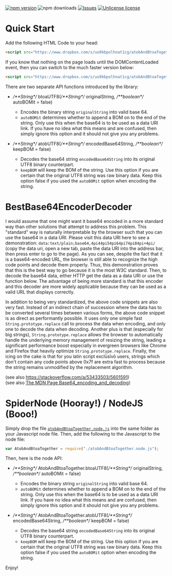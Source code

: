 [![npm version](http://img.shields.io/npm/v/bestbase64utf8.svg?style=flat)](https://npmjs.org/package/bestbase64utf8 "View this project on npm")
![npm downloads](https://img.shields.io/npm/dm/bestbase64utf8.svg)
[![Issues](http://img.shields.io/github/issues/anonyco/BestBase64EncoderDecoder.svg)]( https://github.com/anonyco/BestBase64EncoderDecoder/issues )
[![Unlicense license](http://img.shields.io/badge/license-Unlicense-brightgreen.svg)](https://unlicense.org/)

# Quick Start

Add the following HTML Code to your head:

````HTML
<script src="https://www.dropbox.com/s/uo9kbpolhnat1cg/atobAndBtoaTogether.min.js?raw=1" type="text/javascript"></script>
````

If you know that nothing on the page loads until the DOMContentLoaded event, then you can switch to the much faster version below:

````HTML
<script src="https://www.dropbox.com/s/uo9kbpolhnat1cg/atobAndBtoaTogether.min.js?raw=1" type="text/javascript" defer=""></script>
````

There are two separate API functions introduced by the library:

* */\*\*String\*/* btoaUTF8(*/\*\*String\*/* originalString, */\*\*boolean\*/* autoBOMit = false)
    * Encodes the binary string `originalString` into valid base 64. 
    * `autoBOMit` determines whether to append a BOM on to the end of the string. Only use this when the base64 is to be used as  a data URI link. If you have no idea what this means and are confused, then simply ignore this option and it should not give you any problems.

* */\*\*String\*/* atobUTF8(*/\*\*String\*/* encodedBase64String, */\*\*boolean\*/* keepBOM = false)
    * Decodes the base64 string `encodedBase64String` into its original UTF8 binary counterpart.
    * `keepBOM` will keep the BOM of the string. Use this option if you are certain that the original UTF8 string was raw binary data. Keep this option false if you used the `autoBOMit` option when encoding the string.


# BestBase64EncoderDecoder

I would assume that one might want it base64 encoded in a more standard way than other solutions that attempt to address this problem. This "standard" way is naturally interpretable by the browser such that you can use the base64 in a data URI. Please visit this data URI here to see a demonstration: `data:text/plain;base64,4pi44pi54pi64pi74pi84pi+4pi/` (copy the data uri, open a new tab, paste the data URI into the address bar, then press enter to go to the page). As you can see, despite the fact that it is a base64-encoded URL, the browser is still able to recognize the high code points and decode them properly. Thus, this demonstration proves that this is the best way to go because it is the most W3C standard. Then, to decode the base64 data, either HTTP get the data as a data URI or use the function below. The advantage of being more standard is that this encoder and this decoder are more widely applicable because they can be used as a valid URL that displays correctly. 

In addition to being very standardized, the above code snippets are also very fast. Instead of an indirect chain of succession where the data has to be converted several times between various forms, the above code snippet is as direct as performantly possible. It uses only one simple fast `String.prototype.replace` call to process the data when encoding, and only one to decode the data when decoding. Another plus is that (especially for big strings), `String.prototype.replace` allows the browser to automatically handle the underlying memory management of resizing the string, leading a significant performance boost especially in evergreen browsers like Chrome and Firefox that heavily optimize `String.prototype.replace`. Finally, the icing on the cake is that for you latin script exclūsīvō users, strings which don't contain any code points above 0x7f are extra fast to process because the string remains unmodified by the replacement algorithm.

(see also https://stackoverflow.com/a/53433503/5601591)<br />
(see also [The MDN Page Base64_encoding_and_decoding](https://developer.mozilla.org/en-US/docs/Web/API/WindowBase64/Base64_encoding_and_decoding#Solution_1_%E2%80%93UTF-16_%3E_binary_UTF8-in-16))

# SpiderNode (Hooray!) / NodeJS (Booo!)

Simply drop the file [`atobAndBtoaTogether.node.js`](https://github.com/anonyco/BestBase64EncoderDecoder/blob/master/atobAndBtoaTogether.node.js) into the same folder as your Javascript node file. Then, add the following to the Javascript to the node file:

```Javascript
var AtobAndBtoaTogether = require("./atobAndBtoaTogether.node.js");
```

Then, here is the node API:
* */\*\*String\*/* AtobAndBtoaTogether.btoaUTF8(*/\*\*String\*/* originalString, */\*\*boolean\*/* autoBOMit = false)
    * Encodes the binary string `originalString` into valid base 64. 
    * `autoBOMit` determines whether to append a BOM on to the end of the string. Only use this when the base64 is to be used as  a data URI link. If you have no idea what this means and are confused, then simply ignore this option and it should not give you any problems.

* */\*\*String\*/* AtobAndBtoaTogether.atobUTF8(*/\*\*String\*/* encodedBase64String, */\*\*boolean\*/* keepBOM = false)
    * Decodes the base64 string `encodedBase64String` into its original UTF8 binary counterpart.
    * `keepBOM` will keep the BOM of the string. Use this option if you are certain that the original UTF8 string was raw binary data. Keep this option false if you used the `autoBOMit` option when encoding the string.

Enjoy!
